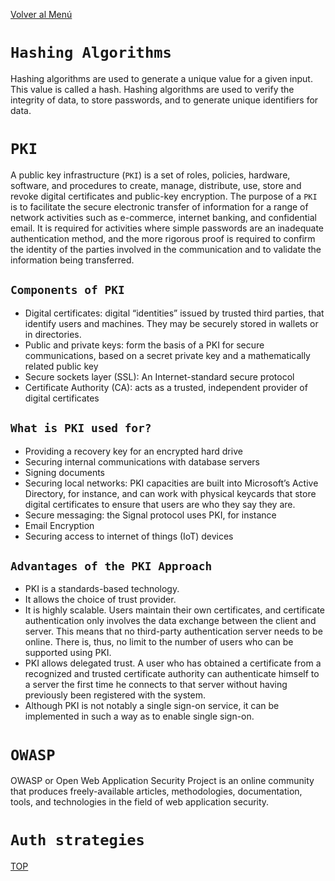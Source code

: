 [Volver al Menú](./root.md)

# `Hashing Algorithms`

Hashing algorithms are used to generate a unique value for a given input. This value is called a hash. Hashing algorithms are used to verify the integrity of data, to store passwords, and to generate unique identifiers for data.

# `PKI`

A public key infrastructure (`PKI`) is a set of roles, policies, hardware, software, and procedures to create, manage, distribute, use, store and revoke digital certificates and public-key encryption. The purpose of a `PKI` is to facilitate the secure electronic transfer of information for a range of network activities such as e-commerce, internet banking, and confidential email. It is required for activities where simple passwords are an inadequate authentication method, and the more rigorous proof is required to confirm the identity of the parties involved in the communication and to validate the information being transferred.

## `Components of PKI`

- Digital certificates: digital “identities” issued by trusted third parties, that identify users and machines. They may be securely stored in wallets or in directories.
- Public and private keys: form the basis of a PKI for secure communications, based on a secret private key and a mathematically related public key
- Secure sockets layer (SSL): An Internet-standard secure protocol
- Certificate Authority (CA): acts as a trusted, independent provider of digital certificates

## `What is PKI used for?`

- Providing a recovery key for an encrypted hard drive
- Securing internal communications with database servers
- Signing documents
- Securing local networks: PKI capacities are built into Microsoft’s Active Directory, for instance, and can work with physical keycards that store digital certificates to ensure that users are who they say they are.
- Secure messaging: the Signal protocol uses PKI, for instance
- Email Encryption
- Securing access to internet of things (IoT) devices

## `Advantages of the PKI Approach`

- PKI is a standards-based technology.
- It allows the choice of trust provider.
- It is highly scalable. Users maintain their own certificates, and certificate authentication only involves the data exchange between the client and server. This means that no third-party authentication server needs to be online. There is, thus, no limit to the number of users who can be supported using PKI.
- PKI allows delegated trust. A user who has obtained a certificate from a recognized and trusted certificate authority can authenticate himself to a server the first time he connects to that server without having previously been registered with the system.
- Although PKI is not notably a single sign-on service, it can be implemented in such a way as to enable single sign-on.

# `OWASP`

OWASP or Open Web Application Security Project is an online community that produces freely-available articles, methodologies, documentation, tools, and technologies in the field of web application security.

# `Auth strategies`

[TOP](#pki)
